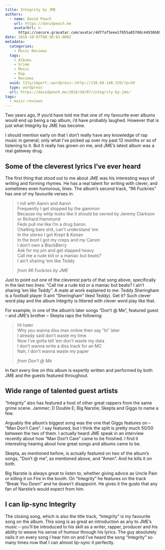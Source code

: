 ```yaml
---
title: Integrity by JME
authors:
  - name: David Peach
    url: https://davidpeach.me
    avatarUrl: >-
      https://secure.gravatar.com/avatar/4d7faf5eee1f055a85788c44936b8995eaab6dfb004e7854ec747ccb272e91ee?s=96&d=mm&r=g
date: 2016-10-07T08:30:01.000Z
metadata:
  categories:
    - Music Reviews
  tags:
    - Albums
    - Grime
    - Music
    - Rap
    - Reviews
  uuid: 11ty/import::wordpress::http://138.68.148.159/?p=39
  type: wordpress
  url: https://davidpeach.me/2016/10/07/integrity-by-jme/
tags:
  - music-reviews
---
```

Two years ago, If you’d have told me that one of my favourite ever albums would end up being a rap album, i’d have probably laughed. However that is just what Integrity by JME has become.

I should mention early on that I don’t really have any knowledge of rap music in general; only what I’ve picked up over my past 12 months or so of listening to it. But it really has grown on me, and JME’s latest album was a real gateway drug.

## Some of the cleverest lyrics I’ve ever heard

The first thing that stood out to me about JME was his interesting ways of writing and forming rhymes. He has a real talent for writing with clever, and sometimes even humorous, lines. The album’s second track, “96 Fuckries” has one of my favourite verses in:

> I roll with Aaron and Aaron  
> Frequently I get stopped by the gammon  
> Because my whip looks like it should be owned by Jeremy Clarkson or Richard Hammond  
> Feds pull me like I’m a drug baron  
> Chatting bare shit, can’t understand ’em  
> In the stereo I got Krept & Konan  
> In the boot I got my creps and my Canon  
> I don’t own a BlackBerry  
> Ask for my pin and get slapped heavy  
> Call me a rude kid or a maniac but beats?  
> I ain’t sharing ’em like Teddy
> 
> <cite>from 96 Fuckries by JME</cite>

Just to point out one of the cleverest parts of that song above, specifically in the last two lines: “Call me a rude kid or a maniac but beats? I ain’t sharing ’em like Teddy”. A mate at work explained to me: Teddy Sheringham is a football player (I aint “Sheringham” liked Teddy). Get it? Such clever word play and the album Integrity is littered with clever word play like that.

For example, in one of the album’s later songs “Don’t @ Me”, featured guest – and JME’s brother – Skepta raps the following:

> Hi hater  
> Why you wanna diss man online then say “hi” later  
> I already said don’t waste my time  
> Now I’ve gotta tell ’em don’t waste my data  
> I don’t wanna write a diss track for an MC  
> Nah, I don’t wanna waste my paper
> 
> <cite>from Don’t @ Me</cite>

In fact every line on this album is expertly written and performed by both JME and the guests featured throughout.

## Wide range of talented guest artists

“Integrity” also has featured a host of other great rappers from the same grime scene. Jammer; D Double E; Big Narstie; Skepta and Giggs to name a few.

Arguably the album’s biggest song was the one that Giggs features on – “Man Don’t Care”. I say featured, but I think the split is pretty much 50/50 between the two of them. I actually heard JME speak in an interview recently about how “Man Don’t Care” came to be finished. I find it interesting hearing about how great songs and albums came to be.

Skepta, as mentioned before, is actually featured on two of the album’s songs, “Don’t @ me”, as mentioned above, and “Amen”. And he kills it on both.

Big Narstie is always great to listen to, whether giving advice as Uncle Pain or killing it on Fire in the booth. On “Integrity” he features on the track “Break You Down” and he doesn’t disappoint. He gives it the gusto that any fan of Narstie’s would expect from him.

## I can lip-sync Integrity

The closing song, which is also the title track, “Integrity” is my favourite song on the album. This song is as great an introduction as any to JME’s music – you’ll be introduced to his skill as a writer, rapper, producer and his ability to weave his sense of humour through his lyrics. The guy absolutely nails it on every song I hear him on and I’ve heard the song “Integrity” so many times now that I can almost lip-sync it perfectly.